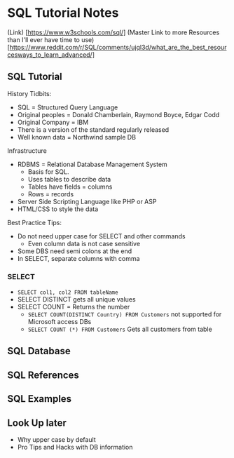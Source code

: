 # SQL Tutorial Notes

(Link) [https://www.w3schools.com/sql/]
(Master Link to more Resources than I'll ever have time to use) [https://www.reddit.com/r/SQL/comments/ujql3d/what_are_the_best_resourcesways_to_learn_advanced/]

## SQL Tutorial

History Tidbits:

* SQL = Structured Query Language
* Original peoples = Donald Chamberlain, Raymond Boyce, Edgar Codd
* Original Company = IBM
* There is a version of the standard regularly released
* Well known data = Northwind sample DB

Infrastructure

* RDBMS = Relational Database Management System
  * Basis for SQL.
  * Uses tables to describe data
  * Tables have fields = columns
  * Rows = records
* Server Side Scripting Language like PHP or ASP
* HTML/CSS to style the data

Best Practice Tips:

* Do not need upper case for SELECT and other commands
  * Even column data is not case sensitive
* Some DBS need semi colons at the end
* In SELECT, separate columns with comma

### SELECT

* `SELECT col1, col2 FROM tableName`
* SELECT DISTINCT gets all unique values
* SELECT COUNT = Returns the number
  * ```SELECT COUNT(DISTINCT Country) FROM Customers``` not supported for Microsoft access DBs
  * ```SELECT COUNT (*) FROM Customers``` Gets all customers from table

## SQL Database

## SQL References

## SQL Examples

## Look Up later

* Why upper case by default
* Pro Tips and Hacks with DB information